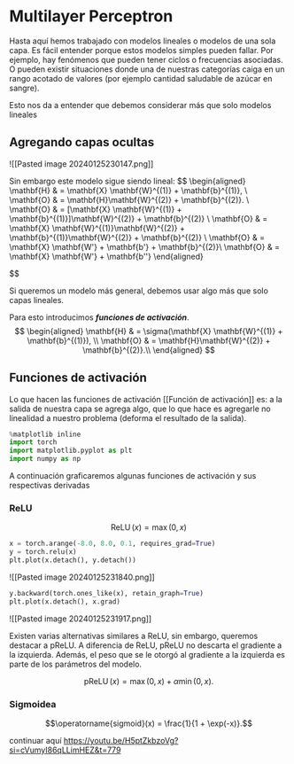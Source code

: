 # Multilayer Perceptron
Hasta aquí hemos trabajado con modelos lineales o modelos de una sola capa. Es fácil entender porque estos modelos simples pueden fallar. Por ejemplo, hay fenómenos que pueden tener ciclos o frecuencias asociadas. O pueden existir situaciones donde una de nuestras categorías caiga en un rango acotado de valores (por ejemplo cantidad saludable de azúcar en sangre).

Esto nos da a entender que debemos considerar más que solo modelos lineales

## Agregando capas ocultas
![[Pasted image 20240125230147.png]]

Sin embargo este modelo sigue siendo lineal:
$$
\begin{aligned}
\mathbf{H} & = \mathbf{X} \mathbf{W}^{(1)} + \mathbf{b}^{(1)}, \\
\mathbf{O} & = \mathbf{H}\mathbf{W}^{(2)} + \mathbf{b}^{(2)}. \\
\mathbf{O} & = [\mathbf{X} \mathbf{W}^{(1)} + \mathbf{b}^{(1)}]\mathbf{W}^{(2)} + \mathbf{b}^{(2)} \\
\mathbf{O} & = \mathbf{X} \mathbf{W}^{(1)}\mathbf{W}^{(2)} + \mathbf{b}^{(1)}\mathbf{W}^{(2)} + \mathbf{b}^{(2)} \\
\mathbf{O} & = \mathbf{X} \mathbf{W'} + \mathbf{b'} + \mathbf{b}^{(2)}\\
\mathbf{O} & = \mathbf{X} \mathbf{W'} + \mathbf{b''}
\end{aligned}

$$


Si queremos un modelo más general, debemos usar algo más que solo capas lineales.

Para esto introducimos **_funciones de activación_**.
$$
\begin{aligned}
\mathbf{H} & = \sigma(\mathbf{X} \mathbf{W}^{(1)} + \mathbf{b}^{(1)}), \\
\mathbf{O} & = \mathbf{H}\mathbf{W}^{(2)} + \mathbf{b}^{(2)}.\\
\end{aligned}
$$
## Funciones de activación
Lo que hacen las funciones de activación [[Función de activación]] es: a la salida de nuestra capa se agrega algo, que lo que hace es agregarle no linealidad a nuestro problema (deforma el resultado de la salida).

```python
%matplotlib inline
import torch
import matplotlib.pyplot as plt
import numpy as np
```

A continuación graficaremos algunas funciones de activación y sus respectivas derivadas

### ReLU 
$$\operatorname{ReLU}(x) = \max(0, x)$$
```python
x = torch.arange(-8.0, 8.0, 0.1, requires_grad=True)
y = torch.relu(x)
plt.plot(x.detach(), y.detach())
```
![[Pasted image 20240125231840.png]]
```python
y.backward(torch.ones_like(x), retain_graph=True)
plt.plot(x.detach(), x.grad)
```
![[Pasted image 20240125231917.png]]

Existen varias alternativas similares a ReLU, sin embargo, queremos destacar a pReLU. A diferencia de ReLU, pReLU no descarta el gradiente a la izquierda. Además, el peso que se le otorgó al gradiente a la izquierda es parte de los parámetros del modelo.

$$\operatorname{pReLU}(x) = \max(0, x) + \alpha \min(0, x).$$

### Sigmoidea
$$\operatorname{sigmoid}(x) = \frac{1}{1 + \exp(-x)}.$$

continuar aquí https://youtu.be/H5ptZkbzoVg?si=cVumyI86qLLimHEZ&t=779